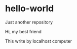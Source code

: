 hello-world
===========

Just another repository

Hi, my best friend

This write by localhost computer
